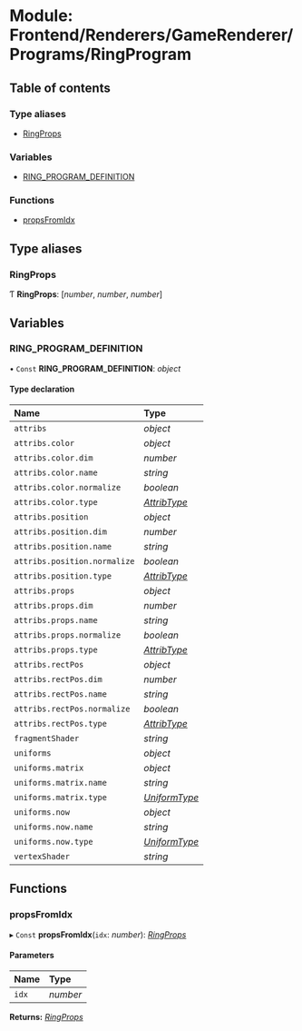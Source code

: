# Module: Frontend/Renderers/GameRenderer/Programs/RingProgram

## Table of contents

### Type aliases

- [RingProps](frontend_renderers_gamerenderer_programs_ringprogram.md#ringprops)

### Variables

- [RING_PROGRAM_DEFINITION](frontend_renderers_gamerenderer_programs_ringprogram.md#ring_program_definition)

### Functions

- [propsFromIdx](frontend_renderers_gamerenderer_programs_ringprogram.md#propsfromidx)

## Type aliases

### RingProps

Ƭ **RingProps**: [*number*, *number*, *number*]

## Variables

### RING_PROGRAM_DEFINITION

• `Const` **RING_PROGRAM_DEFINITION**: _object_

#### Type declaration

| Name                         | Type                                                                                 |
| :--------------------------- | :----------------------------------------------------------------------------------- |
| `attribs`                    | _object_                                                                             |
| `attribs.color`              | _object_                                                                             |
| `attribs.color.dim`          | _number_                                                                             |
| `attribs.color.name`         | _string_                                                                             |
| `attribs.color.normalize`    | _boolean_                                                                            |
| `attribs.color.type`         | [_AttribType_](../enums/frontend_renderers_gamerenderer_enginetypes.attribtype.md)   |
| `attribs.position`           | _object_                                                                             |
| `attribs.position.dim`       | _number_                                                                             |
| `attribs.position.name`      | _string_                                                                             |
| `attribs.position.normalize` | _boolean_                                                                            |
| `attribs.position.type`      | [_AttribType_](../enums/frontend_renderers_gamerenderer_enginetypes.attribtype.md)   |
| `attribs.props`              | _object_                                                                             |
| `attribs.props.dim`          | _number_                                                                             |
| `attribs.props.name`         | _string_                                                                             |
| `attribs.props.normalize`    | _boolean_                                                                            |
| `attribs.props.type`         | [_AttribType_](../enums/frontend_renderers_gamerenderer_enginetypes.attribtype.md)   |
| `attribs.rectPos`            | _object_                                                                             |
| `attribs.rectPos.dim`        | _number_                                                                             |
| `attribs.rectPos.name`       | _string_                                                                             |
| `attribs.rectPos.normalize`  | _boolean_                                                                            |
| `attribs.rectPos.type`       | [_AttribType_](../enums/frontend_renderers_gamerenderer_enginetypes.attribtype.md)   |
| `fragmentShader`             | _string_                                                                             |
| `uniforms`                   | _object_                                                                             |
| `uniforms.matrix`            | _object_                                                                             |
| `uniforms.matrix.name`       | _string_                                                                             |
| `uniforms.matrix.type`       | [_UniformType_](../enums/frontend_renderers_gamerenderer_enginetypes.uniformtype.md) |
| `uniforms.now`               | _object_                                                                             |
| `uniforms.now.name`          | _string_                                                                             |
| `uniforms.now.type`          | [_UniformType_](../enums/frontend_renderers_gamerenderer_enginetypes.uniformtype.md) |
| `vertexShader`               | _string_                                                                             |

## Functions

### propsFromIdx

▸ `Const` **propsFromIdx**(`idx`: _number_): [_RingProps_](frontend_renderers_gamerenderer_programs_ringprogram.md#ringprops)

#### Parameters

| Name  | Type     |
| :---- | :------- |
| `idx` | _number_ |

**Returns:** [_RingProps_](frontend_renderers_gamerenderer_programs_ringprogram.md#ringprops)

